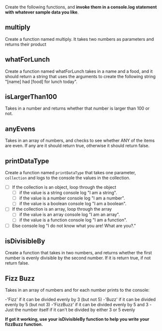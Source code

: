 Create the following functions, and **invoke them in a console.log statement with whatever sample data you like**.

## multiply

Create a function named multiply. It takes two numbers as parameters and returns their product

## whatForLunch

Create a function named whatForLunch takes in a name and a food, and it should return a string that uses the arguments to create the following string "[name] had [food] for lunch today".

## isLargerThan100
    
Takes in a number and returns whether that number is larger than 100 or not.

## anyEvens
  
Takes in an array of numbers, and checks to see whether ANY of the items are even. If any are it should return true, otherwise it should return false.

## printDataType

Create a function named `printDataType` that takes one parameter, `collection` and logs to the console the values in the collection.

* [ ] If the collection is an object, loop through the object
    * [ ] if the value is a string console log "I am a string".
    * [ ] if the value is a number console log "I am a number".
    * [ ] if the value is a boolean console log "I am a boolean".
* [ ] If the collection is an array, loop through the array
    * [ ] if the value is an array console log "I am an array".
    * [ ] if the value is a function console log "I am a function".
* [ ] Else console log "I do not know what you are! What are you?."

## isDivisibleBy

Create a function that takes in two numbers, and returns whether the first number is evenly divisible by the second number. If it is return true, if not return false.

## Fizz Buzz

Takes in an array of numbers and for each number prints to the console:

-'Fizz' if it can be divided evenly by 3 (but not 5)
-'Buzz' if it can be divided evenly by 5 (but not 3)
-'FizzBuzz' if it can be divided evenly by 5 and 3
-Just the number itself if it can't be divided by either 3 or 5 evenly

**If got it working, use your isDivisibleBy function to help you write your fizzBuzz function.**
